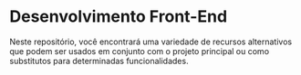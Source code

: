 # Desenvolvimento Front-End

Neste repositório, você encontrará uma variedade de recursos alternativos que podem ser usados em conjunto com o projeto principal ou como substitutos para determinadas funcionalidades.
